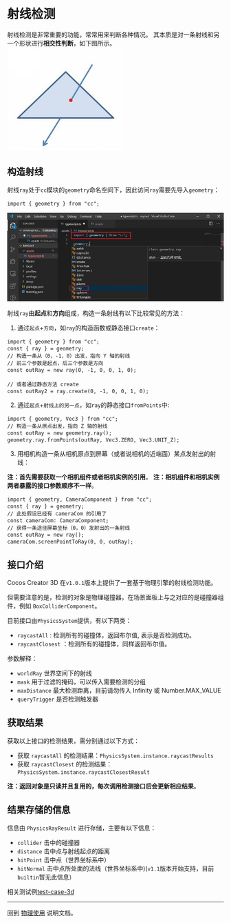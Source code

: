 # 射线检测

射线检测是非常重要的功能，常常用来判断各种情况。
其本质是对一条射线和另一个形状进行**相交性判断**，如下图所示。
![图解](img/raycast.jpg)

## 构造射线

射线`ray`处于`cc`模块的`geometry`命名空间下，因此访问`ray`需要先导入`geometry`：

```
import { geometry } from "cc";
```

![图解](img/import-geometry.jpg)

射线`ray`由**起点**和**方向**组成，构造一条射线有以下比较常见的方法：

1. 通过`起点`+`方向`，如`ray`的构造函数或静态接口`create`：

```
import { geometry } from "cc";
const { ray } = geometry;
// 构造一条从（0，-1，0）出发，指向 Y 轴的射线
// 前三个参数是起点，后三个参数是方向
const outRay = new ray(0, -1, 0, 0, 1, 0);

// 或者通过静态方法 create
const outRay2 = ray.create(0, -1, 0, 0, 1, 0);
```

2. 通过`起点`+`射线上的另一点`，如`ray`的静态接口`fromPoints`中:

```
import { geometry, Vec3 } from "cc";
// 构造一条从原点出发，指向 Z 轴的射线
const outRay = new geometry.ray();
geometry.ray.fromPoints(outRay, Vec3.ZERO, Vec3.UNIT_Z);
```

3. 用相机构造一条从相机原点到屏幕（或者说相机的近端面）某点发射出的射线：

**注：首先需要获取一个相机组件或者相机实例的引用**。
**注：相机组件和相机实例两者暴露的接口参数顺序不一样**。

```
import { geometry, CameraComponent } from "cc";
const { ray } = geometry;
// 此处假设已经有 cameraCom 的引用了
const cameraCom: CameraComponent;
// 获得一条途径屏幕坐标（0，0）发射出的一条射线
const outRay = new ray();
cameraCom.screenPointToRay(0, 0, outRay);
```

## 接口介绍

Cocos Creator 3D 在`v1.0.1`版本上提供了一套基于物理引擎的射线检测功能。

但需要注意的是，检测的对象是物理碰撞器，在场景面板上与之对应的是碰撞器组件，例如 `BoxColliderComponent`。

目前接口由`PhysicsSystem`提供，有以下两类：

- `raycastAll` : 检测所有的碰撞体，返回布尔值, 表示是否检测成功。
- `raycastClosest` ：检测所有的碰撞体，同样返回布尔值。

参数解释：

- `worldRay` 世界空间下的射线
- `mask` 用于过滤的掩码，可以传入需要检测的分组
- `maxDistance` 最大检测距离，目前请勿传入 Infinity 或 Number.MAX_VALUE
- `queryTrigger` 是否检测触发器

## 获取结果

获取以上接口的检测结果，需分别通过以下方式：

- 获取 `raycastAll` 的检测结果：`PhysicsSystem.instance.raycastResults`
- 获取 `raycastClosest` 的检测结果：`PhysicsSystem.instance.raycastClosestResult`

**注：返回对象是只读并且复用的，每次调用检测接口后会更新相应结果**。

## 结果存储的信息

信息由 `PhysicsRayResult` 进行存储，主要有以下信息：

- `collider` 击中的碰撞器
- `distance` 击中点与射线起点的距离
- `hitPoint` 击中点（世界坐标系中）
- `hitNormal` 击中点所处面的法线（世界坐标系中)(`v1.1`版本开始支持，目前`builtin`暂无此信息）

相关测试例[test-case-3d](https://github.com/cocos-creator/test-cases-3d/blob/master/assets/cases/physics/scenes/physics-raycast.scene)

---

回到 [物理使用](physics-use.md) 说明文档。
